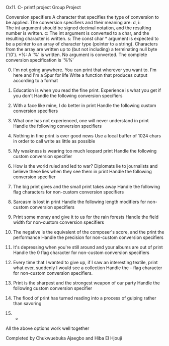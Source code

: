 Ox11. C- printf project
Group Project

Conversion specifiers
A character that specifies the type of conversion to be applied. The conversion specifiers and their meaning are:
d, i: The int argument should be signed decimal notation, and the resulting number is written.
c: The int argument is converted to a char, and the resulting character is written.
s: The const char * argument is expected to be a pointer to an array of character type (pointer to a string). Characters from the array are written up to (but not including) a terminating null byte ('\0').
*%: A '%' is written. No argument is converted. The complete conversion specification is '%%'

0.	I'm not going anywhere. You can print that wherever you want to. I'm here and I'm a Spur for life
Write a function that produces output according to a format

1.	Education is when you read the fine print. Experience is what you get if you don't
Handle the following conversion specifiers

2.	With a face like mine, I do better in print
Handle the following custom conversion specifiers

3.	What one has not experienced, one will never understand in print
Handle the following conversion specifiers

4.	Nothing in fine print is ever good news
Use a local buffer of 1024 chars in order to call write as little as possible

5.	My weakness is wearing too much leopard print
Handle the following custom conversion specifier

6.	How is the world ruled and led to war? Diplomats lie to journalists and believe these lies when they see them in print
Handle the following conversion specifier

7.	The big print gives and the small print takes away
Handle the following flag characters for non-custom conversion specifiers

8.	Sarcasm is lost in print
Handle the following length modifiers for non-custom conversion specifiers

9.	Print some money and give it to us for the rain forests
Handle the field width for non-custom conversion specifiers

10.	The negative is the equivalent of the composer's score, and the print the performance
Handle the precision for non-custom conversion specifiers

11.	It's depressing when you're still around and your albums are out of print
Handle the 0 flag character for non-custom conversion specifiers

12.	Every time that I wanted to give up, if I saw an interesting textile, print what ever, suddenly I would see a collection
Handle the - flag character for non-custom conversion specifiers.

13.	Print is the sharpest and the strongest weapon of our party
Handle the following custom conversion specifier

14.	The flood of print has turned reading into a process of gulping rather than savoring

15.	*
All the above options work well together

Completed by Chukwuebuka Ajaegbo and Hiba El Hjouji
